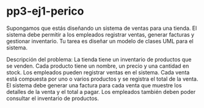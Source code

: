 # pp3-ej1-perico
Supongamos que estás diseñando un sistema de ventas para una tienda. El sistema debe
permitir a los empleados registrar ventas, generar facturas y gestionar inventario. Tu
tarea es diseñar un modelo de clases UML para el sistema.

Descripción del problema:
La tienda tiene un inventario de productos que se venden.
Cada producto tiene un nombre, un precio y una cantidad en stock.
Los empleados pueden registrar ventas en el sistema. Cada venta está compuesta por uno
o varios productos y se registra el total de la venta.
El sistema debe generar una factura para cada venta que muestre los detalles de la venta
y el total a pagar.
Los empleados también deben poder consultar el inventario de productos.